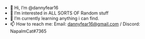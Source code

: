 - 👋 Hi, I’m @dannyfear16
- 👀 I’m interested in ALL SORTS OF Random stuff
- 🌱 I’m currently learning anything i can find.
- 📫 How to reach me: Email: dannyfear16@gmail.com / Discord: NapalmCat#7365

<!---
dannyfear16/dannyfear16 is a ✨ special ✨ repository because its `README.md` (this file) appears on your GitHub profile.
You can click the Preview link to take a look at your changes.
--->
